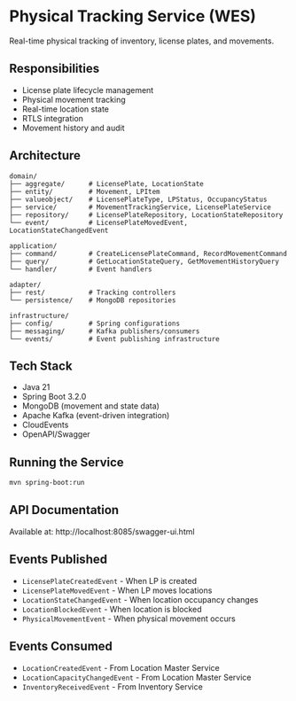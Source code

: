 # Physical Tracking Service (WES)

Real-time physical tracking of inventory, license plates, and movements.

## Responsibilities

- License plate lifecycle management
- Physical movement tracking
- Real-time location state
- RTLS integration
- Movement history and audit

## Architecture

```
domain/
├── aggregate/      # LicensePlate, LocationState
├── entity/         # Movement, LPItem
├── valueobject/    # LicensePlateType, LPStatus, OccupancyStatus
├── service/        # MovementTrackingService, LicensePlateService
├── repository/     # LicensePlateRepository, LocationStateRepository
└── event/          # LicensePlateMovedEvent, LocationStateChangedEvent

application/
├── command/        # CreateLicensePlateCommand, RecordMovementCommand
├── query/          # GetLocationStateQuery, GetMovementHistoryQuery
└── handler/        # Event handlers

adapter/
├── rest/           # Tracking controllers
└── persistence/    # MongoDB repositories

infrastructure/
├── config/         # Spring configurations
├── messaging/      # Kafka publishers/consumers
└── events/         # Event publishing infrastructure
```

## Tech Stack

- Java 21
- Spring Boot 3.2.0
- MongoDB (movement and state data)
- Apache Kafka (event-driven integration)
- CloudEvents
- OpenAPI/Swagger

## Running the Service

```bash
mvn spring-boot:run
```

## API Documentation

Available at: http://localhost:8085/swagger-ui.html

## Events Published

- `LicensePlateCreatedEvent` - When LP is created
- `LicensePlateMovedEvent` - When LP moves locations
- `LocationStateChangedEvent` - When location occupancy changes
- `LocationBlockedEvent` - When location is blocked
- `PhysicalMovementEvent` - When physical movement occurs

## Events Consumed

- `LocationCreatedEvent` - From Location Master Service
- `LocationCapacityChangedEvent` - From Location Master Service
- `InventoryReceivedEvent` - From Inventory Service
